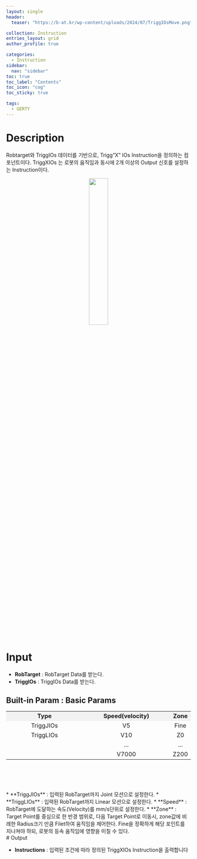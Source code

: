 ```yaml
---
layout: single
header:
  teaser: "https://b-at.kr/wp-content/uploads/2024/07/TriggIOsMove.png"

collection: Instruction
entries_layout: grid
author_profile: true

categories:
  - Instruction
sidebar:
  nav: "sidebar"
toc: true
toc_label: "Contents"
toc_icon: "cog"
toc_sticky: true

tags: 
  - GERTY
---
```

# Description

Robtarget와 TriggIOs 데이터를 기반으로, Trigg”X” IOs Instruction을 정의하는 컴포넌트이다. TriggXIOs 는 로봇의 움직임과 동시에 2개 이상의 Output 신호를 설정하는 Instruction이다.

<p align="center">  <img src="https://b-at.kr/wp-content/uploads/2024/07/TriggIOsMove.png" align="center" width="32%"></p>

# Input

* **RobTarget** : RobTarget Data를 받는다.
* **TriggIOs** : TriggIOs Data를 받는다.

## Built-in Param : Basic Params

<div align="center">
<table style="border-collapse: collapse: width: 51 %; height: 200px;" border="0.5" data-ke-style="sytle4">
<body>
<tr style="height: 20px;" bgcolor="#F2F2F2">
<td style="width: 45%; height: 20px; text-align: center; font-weight: bolder;">Type</td>
<td style="width: 50%; height: 20px; text-align: center; font-weight: bolder;">Speed(velocity)</td>
<td style="width: 55%; height: 20px; text-align: center; font-weight: bolder;">Zone</td>
</tr>
<tr style="height: 0px;">
<td style="width: 45%; height: 1-px; text-align: center;" rowspan="1">TriggJIOs</td>
<td style="width: 50%; height: 1-px; text-align: center;" rowspan="1">V5</td>
<td style="width: 55%; height: 1-px; text-align: center;" rowspan="1">Fine</td>
</tr>
<tr style="height: 0px;">
<td style="width: 45%; height: 1-px; text-align: center;" rowspan="1">TriggLIOs</td>
<td style="width: 50%; height: 1-px; text-align: center;" rowspan="1">V10</td>
<td style="width: 55%; height: 1-px; text-align: center;" rowspan="1">Z0</td>
</tr>
<tr style="height: 0px;">
<td style="width: 45%; height: 1-px; text-align: center;" rowspan="1"> </td>
<td style="width: 50%; height: 1-px; text-align: center;" rowspan="1">...</td>
<td style="width: 55%; height: 1-px; text-align: center;" rowspan="1">...</td>
</tr>
<tr style="height: 0px;">
<td style="width: 45%; height: 1-px; text-align: center;" rowspan="1"> </td>
<td style="width: 50%; height: 1-px; text-align: center;" rowspan="1">V7000</td>
<td style="width: 55%; height: 1-px; text-align: center;" rowspan="1">Z200</td>
</tr>
</body>
</table>
</div>
<!-- |Type|Speed(velocity)|Zone|
|:---------:|:------:|:------:|
|TriggJIOs|V5|Fine|
|TriggLIOs|V10|Z0|
||...|...|
||V7000|Z200| -->
* **TriggJIOs** : 입력된 RobTarget까지 Joint 모션으로 설정한다.
* **TriggLIOs** : 입력된 RobTarget까지 Linear 모션으로 설정한다.
* **Speed** : RobTarget에 도달하는 속도(Velocity)를 mm/s단위로 설정한다.
* **Zone** : Target Point를 중심으로 한 반경 범위로, 다음 Target Point로 이동시, zone값에 비례한 Radius크기 만큼 Filet하여 움직임을 제어한다. Fine을 정확하게 해당 포인트를 지나쳐야 하되, 로봇의 등속 움직임에 영향을 미칠 수 있다.

<br>
# Output

* **Instructions** : 입력된 조건에 따라 정의된 TriggXIOs Instruction을 출력합니다
